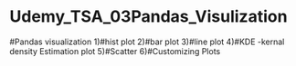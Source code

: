 # Udemy_TSA_03Pandas_Visulization
#Pandas visualization   1)#hist plot  2)#bar plot  3)#line plot   4)#KDE -kernal density Estimation plot  5)#Scatter  6)#Customizing Plots  
